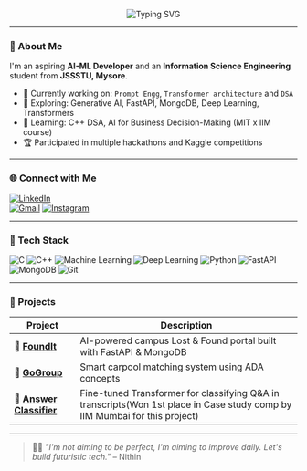 <!-- Banner -->
<p align="center">
  <img src="https://readme-typing-svg.demolab.com?font=Fira+Code&size=24&pause=1000&color=00FFAB&center=true&vCenter=true&width=435&lines=Hey%2C+I'm+Nithin+G!;ISE+Student+%7C+AI-ML+Explorer;Lets+build+something+cool+together!+" alt="Typing SVG" />
</p>

---

### 👋 About Me

I'm an aspiring **AI-ML Developer** and an **Information Science Engineering** student from **JSSSTU, Mysore**.

- 🚀 Currently working on: `Prompt Engg`, `Transformer architecture` and `DSA`
- 🤖 Exploring: Generative AI, FastAPI, MongoDB, Deep Learning, Transformers  
- 🧠 Learning: C++ DSA, AI for Business Decision-Making (MIT x IIM course)  
- 🏆 Participated in multiple hackathons and Kaggle competitions  

---

### 🌐 Connect with Me

[![LinkedIn](https://img.shields.io/badge/LinkedIn-0077B5?logo=linkedin&logoColor=white&style=flat-square)](https://www.https://www.linkedin.com/in/nithin-g-026b2627a/)  
[![Gmail](https://img.shields.io/badge/Gmail-D14836?logo=gmail&logoColor=white&style=flat-square)](mailto:nithinnayak165@gmail.com)
[![Instagram](https://img.shields.io/badge/Instagram-E4405F?logo=instagram&logoColor=white&style=flat-square)](https://www.instagram.com/_nithinnayak_) 

---

### 🧰 Tech Stack

![C](https://img.shields.io/badge/C-00599C?style=for-the-badge&logo=c&logoColor=white)
![C++](https://img.shields.io/badge/C%2B%2B-004482?style=for-the-badge&logo=cplusplus&logoColor=white)
![Machine Learning](https://img.shields.io/badge/Machine%20Learning-yellow?style=for-the-badge&logo=scikit-learn&logoColor=black)
![Deep Learning](https://img.shields.io/badge/Deep%20Learning-orange?style=for-the-badge&logo=pytorch&logoColor=white)
![Python](https://img.shields.io/badge/Python-3670A0?style=for-the-badge&logo=python&logoColor=white)
![FastAPI](https://img.shields.io/badge/FastAPI-005571?style=for-the-badge&logo=fastapi)
![MongoDB](https://img.shields.io/badge/MongoDB-4EA94B?style=for-the-badge&logo=mongodb)
![Git](https://img.shields.io/badge/Git-F05032?style=for-the-badge&logo=git&logoColor=white)

---

### 🚀 Projects

| Project | Description |
|--------|-------------|
| 🔎 [**FoundIt**](https://github.com/17nithinnayak/FoundIt) | AI-powered campus Lost & Found portal built with FastAPI & MongoDB |
| 🚗 [**GoGroup**](https://github.com/17nithinnayak/GroupGo) | Smart carpool matching system using ADA concepts |
| 💬 [**Answer Classifier**](https://github.com/17nithinnayak/FIntech-Mavericks) | Fine-tuned Transformer for classifying Q&A in transcripts(Won 1st place in Case study comp by IIM Mumbai for this project) |

---


> 🧑‍🎓 *"I'm not aiming to be perfect, I'm aiming to improve daily. Let's build futuristic tech."* – Nithin


